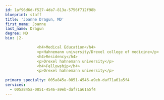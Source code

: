 ```yaml
---
id: 1af96d6d-f527-4da7-813a-5756f712f98b
blueprint: staff
title: 'Joanne Dragun, MD'
first_name: Joanne
last_name: Dragun
degree: MD
bio: |2-

              <h4>Medical Education</h4>
              <p>Hahnemann university/Drexel college of medicine</p>
              <h4>Residency</h4>
              <p>Drexel hahnemann university</p>
              <h4>Fellowship</h4>
              <p>Drexel hahnemann university</p>
          
primary_specialty: 005a845a-0851-4546-a9eb-daf71a61a5f4
services:
  - 005a845a-0851-4546-a9eb-daf71a61a5f4
---
```

